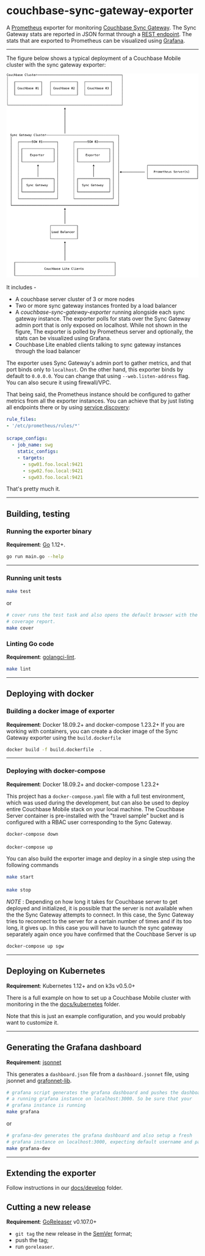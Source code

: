 # couchbase-sync-gateway-exporter

A [Prometheus][] exporter for monitoring [Couchbase Sync Gateway][sgw]. The Sync Gateway stats are reported in JSON format through a [REST endpoint](https://docs.couchbase.com/sync-gateway/2.5/admin-rest-api.html#/server/get__expvar). The stats that are exported to Prometheus can be visualized using [Grafana](https://grafana.com).

---

The figure below shows a typical deployment of a Couchbase Mobile cluster with the sync gateway exporter:

![deployment](docs/deployment.png)

It includes -

- A couchbase server cluster of 3 or more nodes
- Two or more sync gateway instances fronted by a load balancer
- A *couchbase-sync-gateway-exporter* running alongside each sync gateway instance. The exporter polls for stats over the Sync Gateway admin port that is only exposed on localhost. While not shown in the figure, The exporter is polled by Prometheus server and optionally, the stats can be visualized using Grafana. 
- Couchbase Lite enabled clients talking to sync gateway instances through the load balancer

The exporter uses Sync Gateway's admin port to gather metrics, and that port
binds only to `localhost`. On the other hand, this exporter binds by default
to `0.0.0.0`. You can change that using `--web.listen-address` flag. You can
also secure it using firewall/VPC.

That being said, the Prometheus instance should be configured to gather metrics from all
the exporter instances. You can achieve that by just listing all endpoints
there or by using [service discovery][sd-config]:

```yaml
rule_files:
- '/etc/prometheus/rules/*'

scrape_configs:
  - job_name: swg
    static_configs:
    - targets:
      - sgw01.foo.local:9421
      - sgw02.foo.local:9421
      - sgw03.foo.local:9421
```

That's pretty much it.

[Prometheus]: https://prometheus.io
[sgw]: https://www.couchbase.com/products/sync-gateway
[sd-config]: https://prometheus.io/docs/prometheus/latest/configuration/configuration/

---

## Building, testing

### Running the exporter binary

**Requirement**: [Go](https://golang.org) 1.12+.

```sh
go run main.go --help
```
---


### Running unit tests

```sh
make test
```

or

```sh
# cover runs the test task and also opens the default browser with the
# coverage report.
make cover
```

### Linting Go code

**Requirement**: [golangci-lint](https://github.com/golangci/golangci-lint).

```sh
make lint
```


---

## Deploying with docker

### Building a docker image of exporter

**Requirement**: Docker 18.09.2+ and docker-compose 1.23.2+
If you are working with containers, you can create a docker image of the Sync Gateway exporter using the `build.dockerfile`

```sh
docker build -f build.dockerfile  .
```

---
### Deploying with docker-compose

**Requirement**: Docker 18.09.2+ and docker-compose 1.23.2+

This project has a `docker-compose.yaml` file with a full test environment,
which was used during the development, but can also be used to deploy entire Couchbase Mobile stack on your local machine. 
The  Couchbase Server container is pre-installed with the "travel sample" bucket and is configured with a RBAC user corresponding to the Sync Gateway. 

```sh
docker-compose down

docker-compose up
```

You can also build the exporter image  and deploy in a single step using the following commands

```sh
make start

make stop
```

*NOTE* : Depending on how long it takes for Couchbase server to get deployed and initialized, it is possible that the server is not available when the the Sync Gateway attempts to connect. In this case, the Sync Gateway tries to reconnect to the server for a certain number of times and if its too long, it  gives up. In this case you will have to launch the sync gateway separately again once you have confirmed that the Couchbase Server is up

```sh
docker-compose up sgw
```

---

## Deploying on Kubernetes

**Requirement**: Kubernetes 1.12+ and on k3s v0.5.0+

There is a full example on how to set up a Couchbase Mobile cluster with monitoring in the
the [docs/kubernetes](/kubernetes) folder.

Note that this is just an example configuration, and you would probably
want to customize it.

---


## Generating the Grafana dashboard

**Requirement**: [jsonnet](https://jsonnet.org/)

This generates a `dashboard.json` file from a `dashboard.jsonnet` file, using
jsonnet and [grafonnet-lib](https://github.com/grafana/grafonnet-lib). 

```sh
# grafana script generates the grafana dashboard and pushes the dashboard to
# a running grafana instance on localhost:3000. So be sure that your
# grafana instance is running
make grafana
```

or

```sh
# grafana-dev generates the grafana dashboard and also setup a fresh
# grafana instance on localhost:3000, expecting default username and password.
make grafana-dev
```
---

## Extending the exporter
Follow instructions in our [docs/develop](/docs/develop) folder.

## Cutting a new release

**Requirement**: [GoReleaser](https://goreleaser.com) v0.107.0+

- `git tag` the new release in the [SemVer](https://semver.org/) format;
- push the tag;
- run `goreleaser`.
